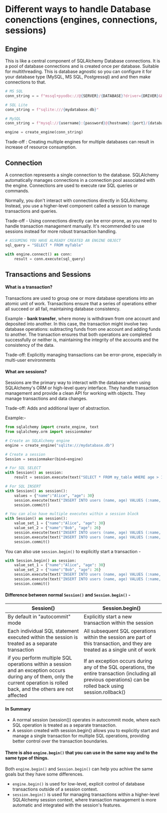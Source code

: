 # Different ways to handle Database conenctions (engines, connections, sessions)

## Engine

This is like a central component of SQLAlchemy Database connections. It is a pool of database connections and is created once per database. Suitable for multithreading. This is database agnostic so you can configure it for your database type (MySQL, MS SQL, Postgressql) and and then make connections to that.

```python
# MS SQL
conn_string = = f"mssql+pyodbc://@{SERVER}/{DATABASE}?driver={DRIVER}&Encrypt=no"

# SQL Lite
conn_string = f"sqlite:///{mydatabase.db}"

# MySQL
conn_string = f"mysql://{username}:{password}@{hostname}:{port}/{database_name}"

engine = create_engine(conn_string)
```

Trade-off : Creating multiple engines for multiple databases can result in increase of resource consumption.

## Connection

A connection represents a single connection to the database. SQLAlchemy automatically manages connections in a connection pool associated with the engine. Connections are used to execute raw SQL queries or commands.

Normally, you don't interact with connections directly in SQLAlchemy. Instead, you use a higher-level component called a session to manage transactions and queries.

Trade-off - Using connections directly can be error-prone, as you need to handle transaction management manually. It's recommended to use sessions instead for more robust transaction handling.

```python
# ASSUMING YOU HAVE ALREADY CREATED AN ENGINE OBJECT
sql_query = "SELECT * FROM myTable"

with engine.connect() as conn:
    result = conn.execute(sql_query)
```

## Transactions and Sessions

#### What is a transaction?
Transactions are used to group one or more database operations into an atomic unit of work. Transactions ensure that a series of operations either all succeed or all fail, maintaining database consistency.


Example -  **bank transfer**, where money is withdrawn from one account and deposited into another. In this case, the transaction might involve two database operations: subtracting funds from one account and adding funds to another. The transaction ensures that both operations are completed successfully or neither is, maintaining the integrity of the accounts and the consistency of the data.

Trade-off: Explicitly managing transactions can be error-prone, especially in multi-user environments
#### What are sessions?
Sessions are the primary way to interact with the database when using SQLAlchemy's ORM or high-level query interface. They handle transaction management and provide a clean API for working with objects. They manage transactions and data changes.

Trade-off: Adds and additional layer of abstraction.

Example:-
```python
from sqlalchemy import create_engine, text
from sqlalchemy.orm import sessionmaker

# Create an SQLAlchemy engine
engine = create_engine("sqlite:///mydatabase.db")

# Create a session
Session = sessionmaker(bind=engine)

# For SQL SELECT
with Session() as session:
    result = session.execute(text("SELECT * FROM my_table WHERE age > 18"))

# For SQL INSERT
with Session() as session():
    values = {"name":"Alice", "age": 30}
    session.execute(text("INSERT INTO users (name, age) VALUES (:name, :age)"), values)
    session.commit()

# You can also have multiple executes within a session block
with Session() as session():
    value_set_1 = {"name":"Alice", "age": 30}
    value_set_2 = {"name":"Bob", "age": 26}
    session.execute(text("INSERT INTO users (name, age) VALUES (:name, :age)"), value_set_1)
    session.execute(text("INSERT INTO users (name, age) VALUES (:name, :age)"), value_set_2)
    session.commit()
```

You can also use ``session.begin()`` to explicitly start a transaction - 
```python
with Session.begin() as session:
    value_set_1 = {"name":"Alice", "age": 30}
    value_set_2 = {"name":"Bob", "age": 26}
    session.execute(text("INSERT INTO users (name, age) VALUES (:name, :age)"), value_set_1)
    session.execute(text("INSERT INTO users (name, age) VALUES (:name, :age)"), value_set_2)
    session.commit()
```

#### Difference between normal ``Session()`` and ``Session.begin()`` -

|Session()|Session.begin()|
|---------|---------------|
|By default in "autocommit" mode|Explicitly start a new transaction within the session
|Each individual SQL statement executed within the session is treated as a separate transaction|All subsequent SQL operations within the session are part of this transaction, and they are treated as a single unit of work
|if you perform multiple SQL operations within a session and an exception occurs during any of them, only the current operation is rolled back, and the others are not affected|If an exception occurs during any of the SQL operations, the entire transaction (including all previous operations) can be rolled back using session.rollback()


#### In Summary
- A normal session (session()) operates in autocommit mode, where each SQL operation is treated as a separate transaction.
- A session created with session.begin() allows you to explicitly start and manage a single transaction for multiple SQL operations, providing better control over the transaction boundaries.


#### There is also ``engine.begin()`` that you can use in the same way and to the same type of things.

Both ``engine.begin()`` and ``Session.begin()`` can help you achive the same goals but they have some differences.

- ``engine.begin()`` is used for low-level, explicit control of database transactions outside of a session context.
- ``session.begin()`` is used for managing transactions within a higher-level SQLAlchemy session context, where transaction management is more automatic and integrated with the session's features.
